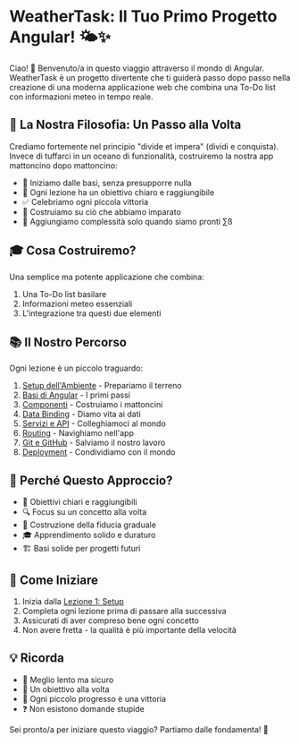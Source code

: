 # WeatherTask: Il Tuo Primo Progetto Angular! 🌤️✨

Ciao! 👋 Benvenuto/a in questo viaggio attraverso il mondo di Angular. WeatherTask è un progetto divertente che ti guiderà passo dopo passo nella creazione di una moderna applicazione web che combina una To-Do list con informazioni meteo in tempo reale.

## 🎯 La Nostra Filosofia: Un Passo alla Volta

Crediamo fortemente nel principio "divide et impera" (dividi e conquista). Invece di tuffarci in un oceano di funzionalità, costruiremo la nostra app mattoncino dopo mattoncino:

- 🐣 Iniziamo dalle basi, senza presupporre nulla
- 🎯 Ogni lezione ha un obiettivo chiaro e raggiungibile
- ✅ Celebriamo ogni piccola vittoria
- 🔄 Costruiamo su ciò che abbiamo imparato
- 🎨 Aggiungiamo complessità solo quando siamo pronti
∑ß
## 🎓 Cosa Costruiremo?

Una semplice ma potente applicazione che combina:
1. Una To-Do list basilare
2. Informazioni meteo essenziali
3. L'integrazione tra questi due elementi

## 📚 Il Nostro Percorso 

Ogni lezione è un piccolo traguardo:

1. [Setup dell'Ambiente](./lessons/01-setup/) - Prepariamo il terreno
2. [Basi di Angular](./lessons/02-angular-basics/) - I primi passi
3. [Componenti](./lessons/03-components/) - Costruiamo i mattoncini
4. [Data Binding](./lessons/04-data-binding/) - Diamo vita ai dati
5. [Servizi e API](./lessons/05-services-api/) - Colleghiamoci al mondo
6. [Routing](./lessons/06-routing/) - Navighiamo nell'app
7. [Git e GitHub](./lessons/07-git-github/) - Salviamo il nostro lavoro
8. [Deployment](./lessons/08-deployment/) - Condividiamo con il mondo

## 🌈 Perché Questo Approccio?

- 🎯 Obiettivi chiari e raggiungibili
- 🔍 Focus su un concetto alla volta
- 💪 Costruzione della fiducia graduale
- 🎓 Apprendimento solido e duraturo
- 🏗️ Basi solide per progetti futuri

## 🚀 Come Iniziare

1. Inizia dalla [Lezione 1: Setup](./lessons/01-setup/)
2. Completa ogni lezione prima di passare alla successiva
3. Assicurati di aver compreso bene ogni concetto
4. Non avere fretta - la qualità è più importante della velocità

## 💡 Ricorda

- 🐢 Meglio lento ma sicuro
- 🎯 Un obiettivo alla volta
- 💪 Ogni piccolo progresso è una vittoria
- ❓ Non esistono domande stupide

Sei pronto/a per iniziare questo viaggio? Partiamo dalle fondamenta! 🚀 

